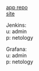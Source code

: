 [app repo](https://github.com/gizadirov/netology-diploma-app)  
[site](https://netology.timurkin.ru/)  

Jenkins:  
u: admin  
p: netology  
  
Grafana:  
u: admin  
p: netology  


